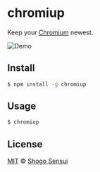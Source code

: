# chromiup

Keep your [Chromium](https://download-chromium.appspot.com/) newest.

![Demo](https://cloud.githubusercontent.com/assets/1800018/24621785/b9269812-18dd-11e7-99ba-117551519c4f.gif)

## Install

```bash
$ npm install -g chromiup
```

## Usage

```bash
$ chromiup
```

## License

[MIT](https://1000ch.mit-license.org) © [Shogo Sensui](https://github.com/1000ch)
